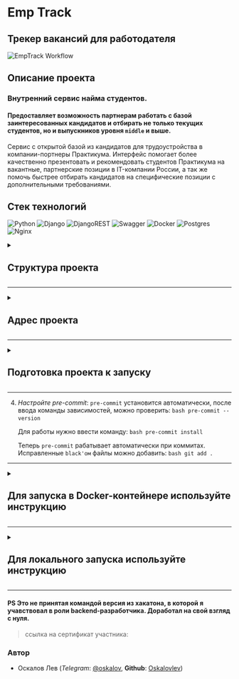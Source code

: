 # Emp Track
## Трекер вакансий для работодателя

![EmpTrack Workflow](https://github.com/Oskalovlev/emp_track/actions/workflows/main-push_workflow.yml/badge.svg)

## Описание проекта
### Внутренний сервис найма студентов.

#### Предоставляет возможность партнерам работать с базой заинтересованных кандидатов и отбирать не только текущих студентов, но и выпускников уровня `middle` и выше.

Сервис с открытой базой из кандидатов для трудоустройства в компании-портнеры Практикума.
Интерфейс помогает более качественно презентовать и рекомендовать студентов Практикума на вакантные, партнерские позиции в IT-компании России, а так же помочь быстрее отбирать кандидатов на специфические позиции с дополнительными требованиями.

## Стек технологий
![Python](https://img.shields.io/badge/python-3670A0?style=for-the-badge&logo=python&logoColor=ffdd54) ![Django](https://img.shields.io/badge/django-%23092E20.svg?style=for-the-badge&logo=django&logoColor=white) ![DjangoREST](https://img.shields.io/badge/DJANGO-REST-ff1709?style=for-the-badge&logo=django&logoColor=white&color=ff1709&labelColor=gray) ![Swagger](https://img.shields.io/badge/-Swagger-%23Clojure?style=for-the-badge&logo=swagger&logoColor=white) ![Docker](https://img.shields.io/badge/docker-%230db7ed.svg?style=for-the-badge&logo=docker&logoColor=white) ![Postgres](https://img.shields.io/badge/postgres-%23316192.svg?style=for-the-badge&logo=postgresql&logoColor=white) ![Nginx](https://img.shields.io/badge/nginx-%23009639.svg?style=for-the-badge&logo=nginx&logoColor=white)

<details><summary><h2>Структура проекта</h2></summary>
    <details><summary><h4>Структура базы данных</h4></summary>
        <img src="/docs/db_Emp_Track.jpg"/>
    </details>
    <details><summary><h4>Структура репозитория</h4></summary>
        <img src="/docs/rep_Emp_Track.jpg"/>
    </details>
    <details><summary><h4>Специфика ендпойнтов в Swagger</h4></summary>
        <img src="/docs/swagg_Emp_Track.jpg"/>
    </details>
    <details><summary><h4>Документация Redoc</h4></summary>
        <img src="/docs/doc_Emp_Track.jpg"/>
    </details>
</details>

---

<details><summary><h2>Адрес проекта</h2></summary>

*(запускается локально)*

    http://127.0.0.1:8000/

*(запуск на сервере)*

    https://51.250.74.42:8000/

> /admin/ # Адрес админки проекта

> /swagger/ # Документация

**Handlers**

```sh
auth/users/  # регистрация пользователя
auth/token/login/  # вход из системы
auth/token/logout/  # выход в систему

api/employer/  # Профиль нанимателя(HR)
api/employer/vacancy/  # Описание вакансии
api/employer/create/step-1/ # Первый шаг создания вакансии
api/employer/create/step-2/ # Второй шаг создания вакансии

api/resume/  # Резюме кандидата

api/tracker/  # Трекер вакансий
api/tracker/<vacancy_id>/comparison/  # Сравнение подходящих вакансий
api/tracker/<vacancy_id>/favorite/  # Избранные вакансии кандидатов
api/tracker/<vacancy_id>/invitation/  # Приглашенные кандидаты
```
</details>

---

<details><summary><h2>Подготовка проекта к запуску</h2></summary>

### `3` пункт для локального запуска. `4` пункт для ведения разработки

1. *Склонируйте репозиторий и перейдите в него*:

    ```sh
    git clone https://github.com/Oskalovlev/emp_track.git
    ```
    ```sh
    cd YaTrack-backend/
    ```
---
2. *Для работы с PostgreSQL*:

    * Создайте в директории `infra/` файл `.env` командой:

        ```sh
        touch infra/.env
        ```
        > Заполните переменные по примеру файла `.env.example`
---
3. *Создайте и активируйте виртуальное окружение Poetry*:

    <details><summary><h2>Установка Poetry(Если не установлено)</h2></summary>

        Для Linux, macOS, Windows (WSL):
            ```bash
            curl -sSL https://install.python-poetry.org | python3 -
            ```
        Для Windows (Powershell):
            ```bash
            (Invoke-WebRequest -Uri https://install.python-poetry.org -UseBasicParsing).Content | py -
            ```

        * В macOS и Windows сценарий установки предложит добавить папку с исполняемым файлом Poetry в переменную PATH. Сделайте это, выполнив следующую команду (не забудьте поменять {USERNAME} на имя вашего пользователя):

        - macOS:
            ```bash
            export PATH="/Users/{USERNAME}/.local/bin:$PATH"
            ```
        - Windows:
            ```bash
            $Env:Path += ";C:\Users\{USERNAME}\AppData\Roaming\Python\Scripts"; setx PATH "$Env:Path"
            ```
        > Проверить установку:
            ```bash
            poetry --version
            ```
        * Установка автодополнений bash (опционально):
            ```bash
            poetry completions bash >> ~/.bash_completion
            ```

    <details><summary><h2>Запуск виртуального окружения</h2></summary>

        - Создание виртуального окружения:
            ```bash
            poetry env use python
            ```
        - Установка зависимостей:
            ```bash
            poetry install --with dev,test
            ```
        - Запуск оболочки и активация виртуального окружения (из папки проекта):
            ```bash
            poetry shell
            ```
        - Проверка активации виртуального окружения:
            ```bash
            poetry env list
            ```
    </details>

    <details><summary><h2>Потенциальные проблемы</h2></summary>

        *(проверено на macOS + VSCode)*

        **a. виртуальное окружение Poetry недоступно при выборе интерпретатора**

        С высокой вероятностью виртуальное окружение создалось вне папки проекта. Командой ниже можно удостовериться, что окружение будет создано внутри пути проекта:
            ```bash
            poetry config virtualenvs.in-project true
            ```
        Если проект уже был создан, придется пересоздать окружение:
            ```bash
            poetry env list  # вывести имя текущего окружения
            poetry env remove <current environment>  # удалить текущее окружение
            poetry install  # создаст новое окружение с уже с учетом нового конфига virtualenvs.in-project true
            ```

        **b. путь к Poetry не прописан / приходится указывать заново при переоткрытии проекта в редакторе**

        В зависимости от типа используемой оболочки, найдите и откройте bashrc / zshrc файл:
            ```bash
            nano ~/.zshrc
            ```
        Если в файле нет этой строки, добавьте ее и сохраните изменения (не забудьте указать свой {USERNAME}):
            ```bash
            export PATH="/Users/{USERNAME}/.local/bin:$PATH"
            ```
    </details>

</details>

---


4. *Настройте pre-commit*:
   `pre-commit` установится автоматически, после ввода команды зависимостей, можно проверить:
        ```bash
        pre-commit --version
        ```

    Для работы нужно ввести команду:
        ```bash
        pre-commit install
        ```

    Теперь `pre-commit` рабатывает автоматически при коммитах.
    Исправленные `black'ом` файлы можно добавить:
        ```bash
        git add .
        ```
</details>

---

<details><summary><h2>Для запуска в Docker-контейнере используйте инструкцию</h2></summary>

1. *Запустите сборку контейнеров*:

    ```sh
    docker compose -f infra/docker-compose.yaml up -d --build
    ```
2. *Для остановки контейнеров*:
    ```sh
    docker compose -f infra/docker-compose.yaml stop
    ```
3. *Для удаления контейнеров*:
    ```sh
    docker compose -f infra/docker-compose.yaml down (-v опционально, удалит связи)
    ```
</details>

---

<details><summary><h2>Для локального запуска используйте инструкцию</h2></summary>

1. *Выполните миграции*:

    * Инициализируйте миграции (опционально)
        ```sh
        python src/backend/manage.py migrate
        ```

    * Создайте миграции
        ```sh
        python src/backend/manage.py makemigrations user
        ```
        ```sh
        python src/backend/manage.py makemigrations tracker
        ```

    * Примените миграции
        ```sh
        python src/backend/manage.py migrate
        ```
---
2. *Создайте суперюзера*:

    ```sh
    python src/backend/manage.py createsuperuser
    ```

    > Для примера, данные суперюзера:

        username: admin
        mail: admin@admin.ru
        password: admin
        password (again): admin

    > При входе логин указывать с большой буквы `Admin`

---

3. *Соберите статику*:
    ```sh
    python src/backend/manage.py collectstatic --noinput
    ```
---
4. *Локальный запуск*:

    ```sh
    python src/backend/manage.py runserver
    ```
</details>

---

#### PS Это не принятая командой версия из хакатона, в которой я учавствовал в роли backend-разработчика. Доработал на свой взгляд с нуля.
 > ссылка на сертификат участника:
### Автор

- Оскалов Лев (*Telegram*: [@oskalov](https://t.me/oskalov), **Github**: [Oskalovlev](https://github.com/Oskalovlev))
